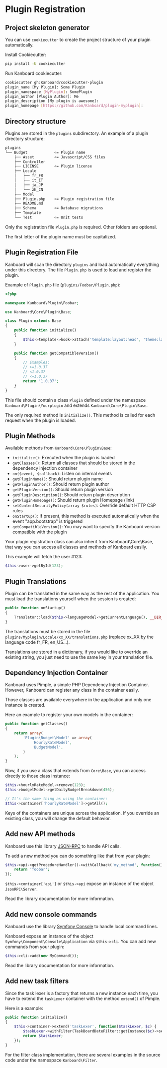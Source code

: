 Plugin Registration
===================

Project skeleton generator
--------------------------

You can use `cookiecutter` to create the project structure of your plugin automatically.

Install Cookiecutter:

```bash
pip install -U cookiecutter
```

Run Kanboard cookiecutter:

```bash
cookiecutter gh:Kanboard/cookiecutter-plugin
plugin_name [My Plugin]: Some Plugin
plugin_namespace [MyPlugin]: SomePlugin
plugin_author [Plugin Author]: Me
plugin_description [My plugin is awesome]:
plugin_homepage [https://github.com/Kanboard/plugin-myplugin]:
```

Directory structure
-------------------

Plugins are stored in the `plugins` subdirectory. An example of a plugin directory structure:

```bash
plugins
└── Budget            <= Plugin name
    ├── Asset         <= Javascript/CSS files
    ├── Controller
    ├── LICENSE       <= Plugin license
    ├── Locale
    │   ├── fr_FR
    │   ├── it_IT
    │   ├── ja_JP
    │   └── zh_CN
    ├── Model
    ├── Plugin.php    <= Plugin registration file
    ├── README.md
    ├── Schema        <= Database migrations
    ├── Template
    └── Test          <= Unit tests
```

Only the registration file `Plugin.php` is required. Other folders are optional.

The first letter of the plugin name must be capitalized.

Plugin Registration File
------------------------

Kanboard will scan the directory `plugins` and load automatically everything under this directory. The file `Plugin.php` is used to load and register the plugin.

Example of `Plugin.php` file (`plugins/Foobar/Plugin.php`):

```php
<?php

namespace Kanboard\Plugin\Foobar;

use Kanboard\Core\Plugin\Base;

class Plugin extends Base
{
    public function initialize()
    {
        $this->template->hook->attach('template:layout:head', 'theme:layout/head');
    }

    public function getCompatibleVersion()
    {
        // Examples:
        // >=1.0.37
        // <1.0.37
        // <=1.0.37
        return '1.0.37';
    }
}
```

This file should contain a class `Plugin` defined under the namespace `Kanboard\Plugin\Yourplugin` and extends `Kanboard\Core\Plugin\Base`.

The only required method is `initialize()`. This method is called for each request when the plugin is loaded.

Plugin Methods
--------------

Available methods from `Kanboard\Core\Plugin\Base`:

- `initialize()`: Executed when the plugin is loaded
- `getClasses()`: Return all classes that should be stored in the dependency injection container
- `on($event, $callback)`: Listen on internal events
- `getPluginName()`: Should return plugin name
- `getPluginAuthor()`: Should return plugin author
- `getPluginVersion()`: Should return plugin version
- `getPluginDescription()`: Should return plugin description
- `getPluginHomepage()`: Should return plugin Homepage (link)
- `setContentSecurityPolicy(array $rules)`: Override default HTTP CSP rules
- `onStartup()`: If present, this method is executed automatically when the event "app.bootstrap" is triggered
- `getCompatibleVersion()`: You may want to specify the Kanboard version compatible with the plugin

Your plugin registration class can also inherit from Kanboard\Core\Base, that way you can access all classes and methods of Kanboard easily.

This example will fetch the user #123:

```php
$this->user->getById(123);
```

Plugin Translations
-------------------

Plugin can be translated in the same way as the rest of the application. You must load the translations yourself when the session is created:

```php
public function onStartup()
{
    Translator::load($this->languageModel->getCurrentLanguage(), __DIR__.'/Locale');
}
```

The translations must be stored in the file `plugins/Myplugin/Locale/xx_XX/translations.php` (replace xx_XX by the language code fr_FR, en_US...).

Translations are stored in a dictionary, if you would like to override an existing string, you just need to use the same key in your translation file.

Dependency Injection Container
------------------------------

Kanboard uses Pimple, a simple PHP Dependency Injection Container. However, Kanboard can register any class in the container easily.

Those classes are available everywhere in the application and only one instance is created.

Here an example to register your own models in the container:

```php
public function getClasses()
{
    return array(
        'Plugin\Budget\Model' => array(
            'HourlyRateModel',
            'BudgetModel',
        )
    );
}
```

Now, if you use a class that extends from `Core\Base`, you can access directly to those class instance:

```php
$this->hourlyRateModel->remove(123);
$this->budgetModel->getDailyBudgetBreakdown(456);

// It's the same thing as using the container:
$this->container['hourlyRateModel']->getAll();
```

Keys of the containers are unique across the application. If you override an existing class, you will change the default behavior.

Add new API methods
-------------------

Kanboard use this library [JSON-RPC](https://github.com/fguillot/JsonRPC) to handle API calls.

To add a new method you can do something like that from your plugin:

```php
$this->api->getProcedureHandler()->withCallback('my_method', function() {
    return 'foobar';
});
```

`$this->container['api']` or `$this->api` expose an instance of the object `JsonRPC\Server`.

Read the library documentation for more information.

Add new console commands
------------------------

Kanboard use the library [Symfony Console](http://symfony.com/doc/current/components/console/introduction.html) to handle local command lines.

Kanboard expose an instance of the object `Symfony\Component\Console\Application` via `$this->cli`. 
You can add new commands from your plugin:

```php
$this->cli->add(new MyCommand());
```

Read the library documentation for more information.

Add new task filters
--------------------

Since the task lexer is a factory that returns a new instance each time, 
you have to extend the `taskLexer` container with the method `extend()` of Pimple.

Here is a example:

```php
public function initialize()
{
    $this->container->extend('taskLexer', function($taskLexer, $c) {
        $taskLexer->withFilter(TaskBoardDateFilter::getInstance($c)->setDateParser($c['dateParser']));
        return $taskLexer;
    });
}
```

For the filter class implementation, there are several examples in the source code under the namespace `Kanboard\Filter`.
